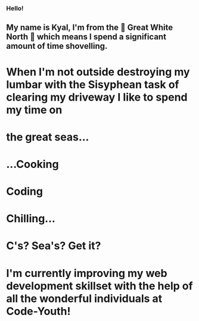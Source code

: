 ### Hello!
## My name is Kyal, I'm from the 🍁 Great White North 🗻 which means I spend a significant amount of time shovelling.

# When I'm not outside destroying my lumbar with the Sisyphean task of clearing my driveway I like to spend my time on 
# the great seas...

# ...Cooking
# Coding
# Chilling...

# C's? Sea's? Get it?

# I'm currently improving my web development skillset with the help of all the wonderful individuals at Code-Youth!
